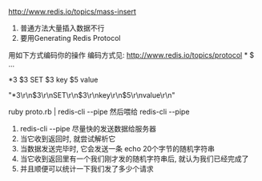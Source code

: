 http://www.redis.io/topics/mass-insert
1. 普通方法大量插入数据不行
2. 要用Generating Redis Protocol


用如下方式编码你的操作
编码方式见: http://www.redis.io/topics/protocol
*<args><cr><lf>
$<len><cr><lf>
<arg0><cr><lf>
<arg1><cr><lf>
...
<argN><cr><lf>

*3<cr><lf>
$3<cr><lf>
SET<cr><lf>
$3<cr><lf>
key<cr><lf>
$5<cr><lf>
value<cr><lf>

"*3\r\n$3\r\nSET\r\n$3\r\nkey\r\n$5\r\nvalue\r\n"

ruby proto.rb | redis-cli --pipe
然后喂给 redis-cli --pipe
1. redis-cli --pipe 尽量快的发送数据给服务器
2. 当它收到返回时, 就尝试解析它
3. 当数据发送完毕时, 它会发送一条 echo 20个字节的随机字符串
4. 当它收到返回里有一个我们刚才发的随机字符串后, 就认为我们已经完成了
5. 并且顺便可以统计一下我们发了多少个请求